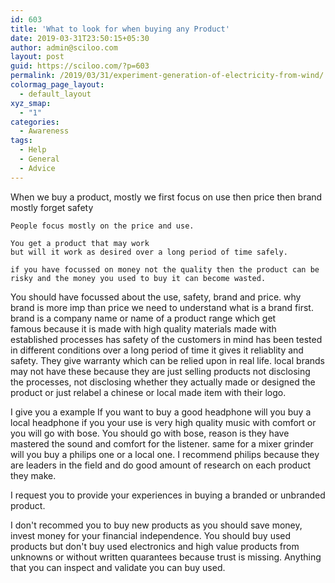 ```yaml
---
id: 603
title: 'What to look for when buying any Product'
date: 2019-03-31T23:50:15+05:30
author: admin@sciloo.com
layout: post
guid: https://sciloo.com/?p=603
permalink: /2019/03/31/experiment-generation-of-electricity-from-wind/
colormag_page_layout:
  - default_layout
xyz_smap:
  - "1"
categories:
  - Awareness
tags:
  - Help
  - General
  - Advice
---
```

<span style="font-weight: 400;">
When we buy a product, mostly we first focus on
	use
	then price
	then brand
	mostly forget safety
	
	People focus mostly on the price and use.
	
	You get a product that may work
	but will it work as desired over a long period of time safely.
	
	if you have focussed on money not the quality then the product can be risky and the money you used to buy it can become wasted.
	
You should have focussed about the use, safety, brand and price.
why brand is more imp than price
	we need to understand what is a brand first.
		brand is a company name or name of a product range which get	
		famous because
			it is made with high quality materials
			made with established processes
			has safety of the customers in mind 
			has been tested in different conditions over a long period of time
				it gives it reliablity and safety.
			They give warranty which can be relied upon in real life.
		local brands may not have these because they are just selling products not disclosing the processes, not disclosing whether they actually made or designed the product or just relabel a chinese or local made item with their logo.
		
I give you a example
	If you want to buy a good headphone
		will you buy a local headphone if you your use is very high quality music with comfort
		or you will go with bose.
			You should go with bose, reason is they have mastered the sound and comfort for the listener.
		same for a mixer grinder will you buy a philips one or a local one.
			I recommend philips because they are leaders in the field and do good amount of research on each product they make.
					
</span>

<span style="font-weight: 400;">
I request you to provide your experiences in buying a branded or unbranded product.
		
I don't recommed you to buy new products as you should save money, invest money for your financial independence.
You should buy used products but don't buy used electronics and high value products from unknowns or without written quarantees because trust is missing.
Anything that you can inspect and validate you can buy used.
</span>

